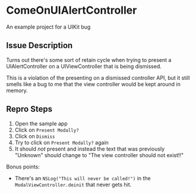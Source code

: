 # ComeOnUIAlertController
An example project for a UIKit bug

## Issue Description

Turns out there's some sort of retain cycle when trying to present a UIAlertController on a UIViewController that is being dismissed.

This is a violation of the presenting on a dismissed controller API, but it still smells like a bug to me that the view controller would be kept around in memory.

## Repro Steps

1. Open the sample app
2. Click on `Present Modally?`
3. Click on `Dismiss`
4. Try to click on `Present Modally?` again
5. It should *not* present and instead the text that was previously "Unknown" should change to "The view controller should not exist!!"

Bonus points:
- There's an `NSLog("This will never be called!")` in the `ModalViewController.deinit` that never gets hit.
